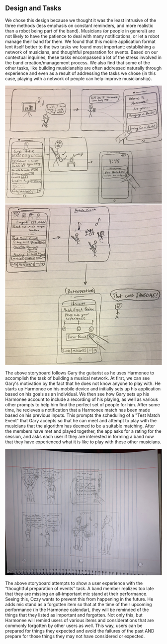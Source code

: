 ## Design and Tasks

We chose this design because we thought it was the least intrusive of the three methods (less emphasis on constant reminders, and more realistic than a robot being part of the band). Musicians (or people in general) are not likely to have the patience to deal with many notifications, or let a robot manage their band for them. We found that this mobile application format lent itself better to the two tasks we found most important: establishing a network of musicians, and thoughtful preparation for events. Based on our contextual inquiries, these tasks encompassed a lot of the stress involved in the band creation/management process. We also find that some of the other tasks, like building musicianship are often addressed naturally through experience and even as a result of addressing the tasks we chose (in this case, playing with a network of people can help improve musicianship).

![design_2](/img/DesignReviewT2P1.jpg)
![design_2](/img/DesignReviewT2P2.jpg)

The above storyboard follows Gary the guitarist as he uses Harmonee to accomplish the task of building a musical network. At first, we can see Gary's motivation by the fact that he does not know anyone to play with. He starts up Harmonee on his mobile device and initially sets up his application based on his goals as an individual. We then see how Gary sets up his Harmonee account to include a recording of his playing, as well as various other prompts to help him find the perfect set of people for him. After some time, he recieves a notification that a Harmonee match has been made based on his previous inputs. This prompts the scheduling of a "Test Match Event" that Gary accepts so that he can meet and attempt to play with the musicians that the algorithm has deemed to be a suitable matching. After the members have met and played together, the app asks for a rating for the session, and asks each user if they are interested in forming a band now that they have experienced what it is like to play with these other musicians.  


![design_2](/img/design_review_1.jpg)

The above storyboard attempts to show a user experience with the “thoughtful preparation of events” task. A band member realizes too late that they are missing an all-important mic stand at their performance. Seeing this, Ozzy wants to prevent this from happening in the future. He adds mic stand as a forgotten item so that at the time of their upcoming performance (in the Harmonee calendar), they will be reminded of the things that they listed as important and forgotten. Not only this, but Harmonee will remind users of various items and considerations that are commonly forgotten by other users as well. This way, users can be prepared for things they expected and avoid the failures of the past AND prepare for those things they may not have considered or expected.
